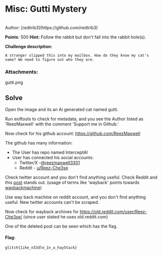 
# Misc: Gutti Mystery
<br>
Author: [redtrib3](https://github.com/redtrib3)
<br>


**Points**: 500
**Hint:** Follow the rabbit but don't fall into the rabbit hole(s).

**Challenge description:**
```
A stranger slipped this into my mailbox. How do they know my cat's name? We need to figure out who they are.

```
### Attachments:
gutti.png


## Solve

Open the image and its an Ai generated cat named gutti.

Run exiftools to check for metadata, and you see the Author listed as 'ReezMaxwell' with the comment 'Support me in Github.'

Now check for his github account:
https://github.com/ReezMaxwell 

The github has many information:
* The User has repo named InterceptAI
* User has connected his social accounts:
	* Twitter/X -[@reezmaxwell3301](https://twitter.com/reezmaxwell3301) 
	* Reddit - [u/Reez-Che3se](https://www.reddit.com/user/Reez-Che3se/) 

Check twitter account and you don't find anything useful.
Check Reddit and  this [post](https://www.reddit.com/user/Reez-Che3se/comments/1abbs6h/old_reddit_better/) stands out. (usage of terms like 'wayback' points towards [waybackmachine](https://archive.org/web/))

Use way back machine on reddit account, and you don't find anything useful. New twitter accounts can't be scraped. 

Now check for wayback archives for https://old.reddit.com/user/Reez-Che3se/ (since user stated he uses old.reddit.com)

One of the deleted post can be seen which has the flag.

#### Flag:
```plaintext
glitch{1ike_n33dle_1n_a_hay5tack} 
```
